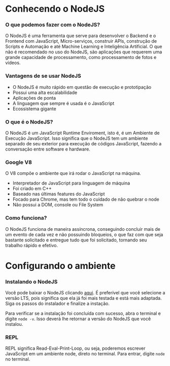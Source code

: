 # Conhecendo o NodeJS

### O que podemos fazer com o NodeJS?

O NodeJS é uma ferramenta que serve para desenvolver o Backend e o Frontend com JavaScript, Micro-serviços, construir APIs,
construção de Scripts e Automação e até Machine Learning e Inteligência Artificial. O que não é recomendado no uso do NodeJS,
são aplicações que requerem uma grande capacidade de processamento, como processamento de fotos e vídeos.

### Vantagens de se usar NodeJS

<ul>
  <li>O NodeJS é muito rápido em questão de execução e prototipação</li>
  <li>Possui uma alta escalabilidade</li>
  <li>Aplicações de ponta</li>
  <li>A linguagem que sempre é usada é o JavaScript</li>
  <li>Ecossistema gigante</li>
</ul>

### O que é o NodeJS?

O NodeJS é um JavaScript Runtime Enviroment, isto é, é um Ambiente de Execução JavaScript. Isso significa que o NodeJS tem um
ambiente separado de seu exterior para execução de códigos JavaScript, fazendo a conversação entre software e hardware.

### Google V8

O V8 compõe o ambiente que irá rodar o JavaScript na máquina.

<ul>
  <li>Interpretador de JavaScript para linguagem de máquina</li>
  <li>Foi criado em C++</li>
  <li>Baseado nas últimas features do JavaScript</li>
  <li>Focado para Chrome, mas tem todo o cuidado de não quebrar o node</li>
  <li>Não possui a DOM, console ou File System</li>
</ul>

### Como funciona?

O NodeJS funciona de maneira assíncrona, conseguindo concluir mais de um evento de cada vez e não possuindo bloqueios,
o que faz com que seja bastante solicitado e entregue tudo que foi solicitado, tornando seu trabalho rápido e efetivo.

# Configurando o ambiente

### Instalando o NodeJS

Você pode baixar o NodeJS clicando <a href="https://nodejs.org/en/">aqui</a>. É preferível que você selecione a versão LTS,
pois significa que ela já foi mais testada e está mais adaptada. Siga os passos do instalador e finalize a instação.

Para verificar se a instalação foi concluída com sucesso, abra o terminal e digite <code>node -v</code>. Isso deverá lhe
retornar a versão do NodeJS que você instalou.

### REPL

REPL significa Read-Eval-Print-Loop, ou seja, poderemos escrever JavaScript em um ambiente node, direto no terminal.
Para entrar, digite <code>node</code> no terminal.















